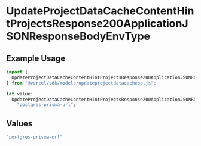 # UpdateProjectDataCacheContentHintProjectsResponse200ApplicationJSONResponseBodyEnvType

## Example Usage

```typescript
import {
  UpdateProjectDataCacheContentHintProjectsResponse200ApplicationJSONResponseBodyEnvType,
} from "@vercel/sdk/models/updateprojectdatacacheop.js";

let value:
  UpdateProjectDataCacheContentHintProjectsResponse200ApplicationJSONResponseBodyEnvType =
    "postgres-prisma-url";
```

## Values

```typescript
"postgres-prisma-url"
```